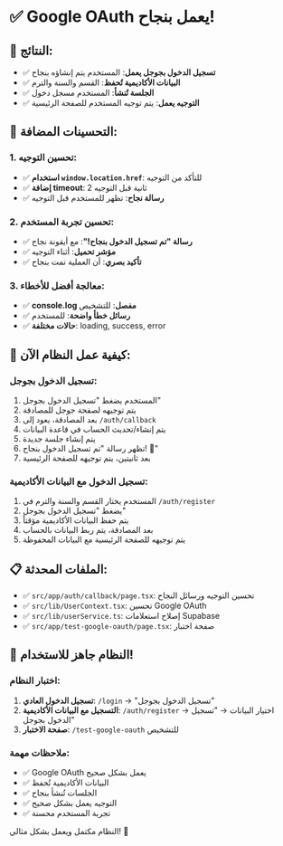 # ✅ Google OAuth يعمل بنجاح!

## 🎉 النتائج:
- ✅ **تسجيل الدخول بجوجل يعمل**: المستخدم يتم إنشاؤه بنجاح
- ✅ **البيانات الأكاديمية تُحفظ**: القسم والسنة والترم
- ✅ **الجلسة تُنشأ**: المستخدم مسجل دخول
- ✅ **التوجيه يعمل**: يتم توجيه المستخدم للصفحة الرئيسية

## 🔧 التحسينات المضافة:

### 1. **تحسين التوجيه**:
- ✅ **استخدام `window.location.href`**: للتأكد من التوجيه
- ✅ **إضافة timeout**: 2 ثانية قبل التوجيه
- ✅ **رسالة نجاح**: تظهر للمستخدم قبل التوجيه

### 2. **تحسين تجربة المستخدم**:
- ✅ **رسالة "تم تسجيل الدخول بنجاح!"**: مع أيقونة نجاح
- ✅ **مؤشر تحميل**: أثناء التوجيه
- ✅ **تأكيد بصري**: أن العملية تمت بنجاح

### 3. **معالجة أفضل للأخطاء**:
- ✅ **console.log مفصل**: للتشخيص
- ✅ **رسائل خطأ واضحة**: للمستخدم
- ✅ **حالات مختلفة**: loading, success, error

## 🎯 كيفية عمل النظام الآن:

### **تسجيل الدخول بجوجل**:
1. المستخدم يضغط "تسجيل الدخول بجوجل"
2. يتم توجيهه لصفحة جوجل للمصادقة
3. بعد المصادقة، يعود إلى `/auth/callback`
4. يتم إنشاء/تحديث الحساب في قاعدة البيانات
5. يتم إنشاء جلسة جديدة
6. تظهر رسالة "تم تسجيل الدخول بنجاح! 🎉"
7. بعد ثانيتين، يتم توجيهه للصفحة الرئيسية

### **تسجيل الدخول مع البيانات الأكاديمية**:
1. المستخدم يختار القسم والسنة والترم في `/auth/register`
2. يضغط "تسجيل الدخول بجوجل"
3. يتم حفظ البيانات الأكاديمية مؤقتاً
4. بعد المصادقة، يتم ربط البيانات بالحساب
5. يتم توجيهه للصفحة الرئيسية مع البيانات المحفوظة

## 📋 الملفات المحدثة:
- ✅ `src/app/auth/callback/page.tsx`: تحسين التوجيه ورسائل النجاح
- ✅ `src/lib/UserContext.tsx`: تحسين Google OAuth
- ✅ `src/lib/userService.ts`: إصلاح استعلامات Supabase
- ✅ `src/app/test-google-oauth/page.tsx`: صفحة اختبار

## 🚀 النظام جاهز للاستخدام!

### **اختبار النظام**:
1. **تسجيل الدخول العادي**: `/login` → "تسجيل الدخول بجوجل"
2. **التسجيل مع البيانات الأكاديمية**: `/auth/register` → اختيار البيانات → "تسجيل الدخول بجوجل"
3. **صفحة الاختبار**: `/test-google-oauth` للتشخيص

### **ملاحظات مهمة**:
- ✅ Google OAuth يعمل بشكل صحيح
- ✅ البيانات الأكاديمية تُحفظ
- ✅ الجلسات تُنشأ بنجاح
- ✅ التوجيه يعمل بشكل صحيح
- ✅ تجربة المستخدم محسنة

النظام مكتمل ويعمل بشكل مثالي! 🎉
